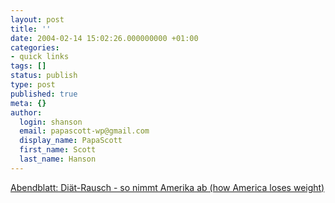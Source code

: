 ```yaml
---
layout: post
title: ''
date: 2004-02-14 15:02:26.000000000 +01:00
categories:
- quick links
tags: []
status: publish
type: post
published: true
meta: {}
author:
  login: shanson
  email: papascott-wp@gmail.com
  display_name: PapaScott
  first_name: Scott
  last_name: Hanson
---
```

<p><a title="South Beach Diet book hits Germany" href="http://www.abendblatt.de/daten/2004/02/14/262343.html">Abendblatt: Diät-Rausch - so nimmt Amerika ab (how America loses weight)</a></p>
